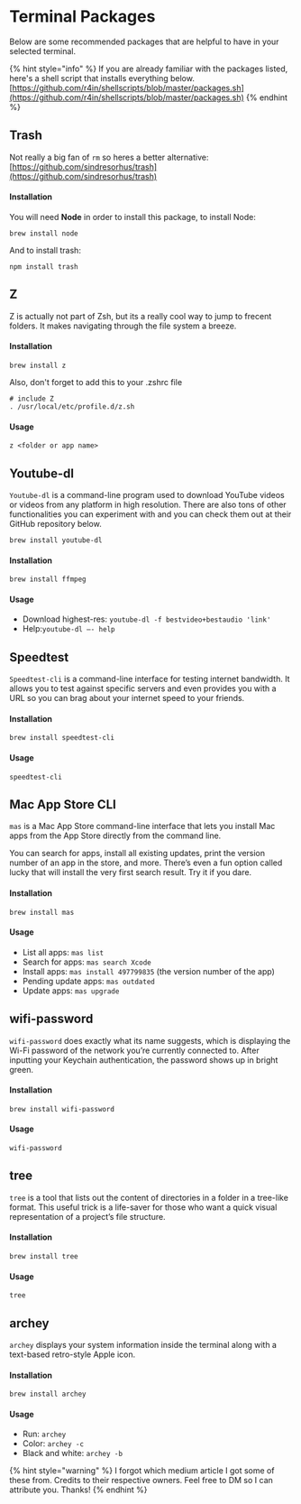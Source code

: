 # Terminal Packages

Below are some recommended packages that are helpful to have in your selected terminal.

{% hint style="info" %}
If you are already familiar with the packages listed, here's a shell script that installs everything below. [https://github.com/r4in/shellscripts/blob/master/packages.sh](https://github.com/r4in/shellscripts/blob/master/packages.sh)
{% endhint %}

## Trash

Not really a big fan of `rm` so heres a better alternative: [https://github.com/sindresorhus/trash](https://github.com/sindresorhus/trash)

#### Installation

You will need **Node** in order to install this package, to install Node:

```
brew install node
```

And to install trash:

```
npm install trash
```



## Z

Z is actually not part of Zsh, but its a really cool way to jump to frecent folders. It makes navigating through the file system a breeze.

#### Installation

```
brew install z
```

Also, don't forget to add this to your .zshrc file

```
# include Z
. /usr/local/etc/profile.d/z.sh
```

#### Usage

```
z <folder or app name>
```

## Youtube-dl

`Youtube-dl` is a command-line program used to download YouTube videos or videos from any platform in high resolution. There are also tons of other functionalities you can experiment with and you can check them out at their GitHub repository below.

```
brew install youtube-dl
```

#### Installation

```
brew install ffmpeg
```

#### Usage

* Download highest-res: `youtube-dl -f bestvideo+bestaudio 'link'`
* Help:`youtube-dl —- help`



## Speedtest

`Speedtest-cli` is a command-line interface for testing internet bandwidth. It allows you to test against specific servers and even provides you with a URL so you can brag about your internet speed to your friends.

#### Installation

```
brew install speedtest-cli
```

#### Usage

```
speedtest-cli
```



## Mac App Store CLI&#x20;

`mas` is a Mac App Store command-line interface that lets you install Mac apps from the App Store directly from the command line.

You can search for apps, install all existing updates, print the version number of an app in the store, and more. There’s even a fun option called lucky that will install the very first search result. Try it if you dare.

#### Installation

```
brew install mas
```

#### Usage

* List all apps: `mas list`
* Search for apps: `mas search Xcode`
* Install apps: `mas install 497799835` (the version number of the app)
* Pending update apps: `mas outdated`
* Update apps: `mas upgrade`



## wifi-password

`wifi-password` does exactly what its name suggests, which is displaying the Wi-Fi password of the network you’re currently connected to. After inputting your Keychain authentication, the password shows up in bright green.

#### Installation

```
brew install wifi-password
```

#### Usage

```
wifi-password
```



## tree

`tree` is a tool that lists out the content of directories in a folder in a tree-like format. This useful trick is a life-saver for those who want a quick visual representation of a project’s file structure.

#### Installation

```
brew install tree
```

#### Usage

```
tree
```



## archey

`archey` displays your system information inside the terminal along with a text-based retro-style Apple icon.

#### Installation

```
brew install archey
```

#### Usage

* Run: `archey`
* Color: `archey -c`
* Black and white: `archey -b`

{% hint style="warning" %}
I forgot which medium article I got some of these from. Credits to their respective owners. Feel free to DM so I can attribute you. Thanks!
{% endhint %}
